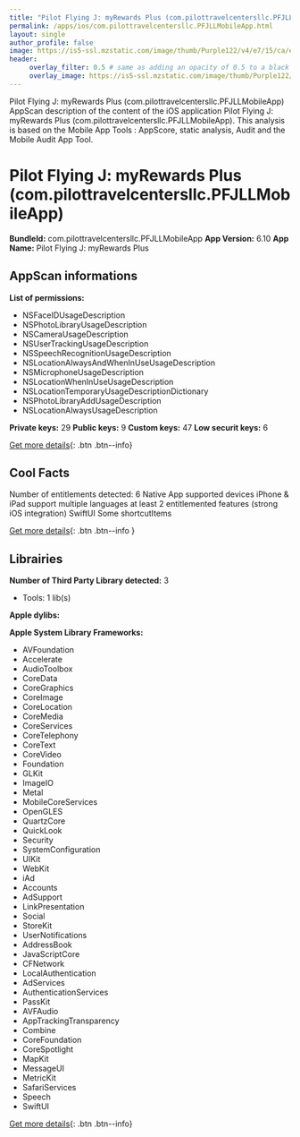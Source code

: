 ```yaml
---
title: "Pilot Flying J: myRewards Plus (com.pilottravelcentersllc.PFJLLMobileApp)"
permalink: /apps/ios/com.pilottravelcentersllc.PFJLLMobileApp.html
layout: single
author_profile: false
image: https://is5-ssl.mzstatic.com/image/thumb/Purple122/v4/e7/15/ca/e715cab2-dee0-e904-62e2-d74a1115d69c/AppIcon-0-0-1x_U007emarketing-0-7-0-sRGB-85-220.png/512x512bb.jpg
header: 
     overlay_filter: 0.5 # same as adding an opacity of 0.5 to a black background
     overlay_image: https://is5-ssl.mzstatic.com/image/thumb/Purple122/v4/e7/15/ca/e715cab2-dee0-e904-62e2-d74a1115d69c/AppIcon-0-0-1x_U007emarketing-0-7-0-sRGB-85-220.png/512x512bb.jpg
---
```

Pilot Flying J: myRewards Plus (com.pilottravelcentersllc.PFJLLMobileApp) AppScan description of the content of the iOS application Pilot Flying J: myRewards Plus (com.pilottravelcentersllc.PFJLLMobileApp). This analysis is based on the Mobile App Tools : AppScore, static analysis, Audit and the Mobile Audit App Tool.

# Pilot Flying J: myRewards Plus (com.pilottravelcentersllc.PFJLLMobileApp)

**BundleId:** com.pilottravelcentersllc.PFJLLMobileApp
**App Version:** 6.10
**App Name:** Pilot Flying J: myRewards Plus


## AppScan informations 

**List of permissions:** 
- NSFaceIDUsageDescription
- NSPhotoLibraryUsageDescription
- NSCameraUsageDescription
- NSUserTrackingUsageDescription
- NSSpeechRecognitionUsageDescription
- NSLocationAlwaysAndWhenInUseUsageDescription
- NSMicrophoneUsageDescription
- NSLocationWhenInUseUsageDescription
- NSLocationTemporaryUsageDescriptionDictionary
- NSPhotoLibraryAddUsageDescription
- NSLocationAlwaysUsageDescription
  
  
**Private keys:** 29
**Public keys:** 9
**Custom keys:** 47
**Low securit keys:** 6
  
[Get more details](/pricing.html){: .btn .btn--info}

## Cool Facts

Number of entitlements detected: 6
Native App
supported devices iPhone & iPad
support multiple languages
at least 2 entitlemented features (strong iOS integration)
SwiftUI
Some shortcutItems 
  
[Get more details](/pricing.html){: .btn .btn--info }

## Librairies 
**Number of Third Party Library detected:** 3
- Tools: 1 lib(s)


**Apple dylibs:**


**Apple System Library Frameworks:**
- AVFoundation
- Accelerate
- AudioToolbox
- CoreData
- CoreGraphics
- CoreImage
- CoreLocation
- CoreMedia
- CoreServices
- CoreTelephony
- CoreText
- CoreVideo
- Foundation
- GLKit
- ImageIO
- Metal
- MobileCoreServices
- OpenGLES
- QuartzCore
- QuickLook
- Security
- SystemConfiguration
- UIKit
- WebKit
- iAd
- Accounts
- AdSupport
- LinkPresentation
- Social
- StoreKit
- UserNotifications
- AddressBook
- JavaScriptCore
- CFNetwork
- LocalAuthentication
- AdServices
- AuthenticationServices
- PassKit
- AVFAudio
- AppTrackingTransparency
- Combine
- CoreFoundation
- CoreSpotlight
- MapKit
- MessageUI
- MetricKit
- SafariServices
- Speech
- SwiftUI


  
[Get more details](/pricing.html){: .btn .btn--info}

